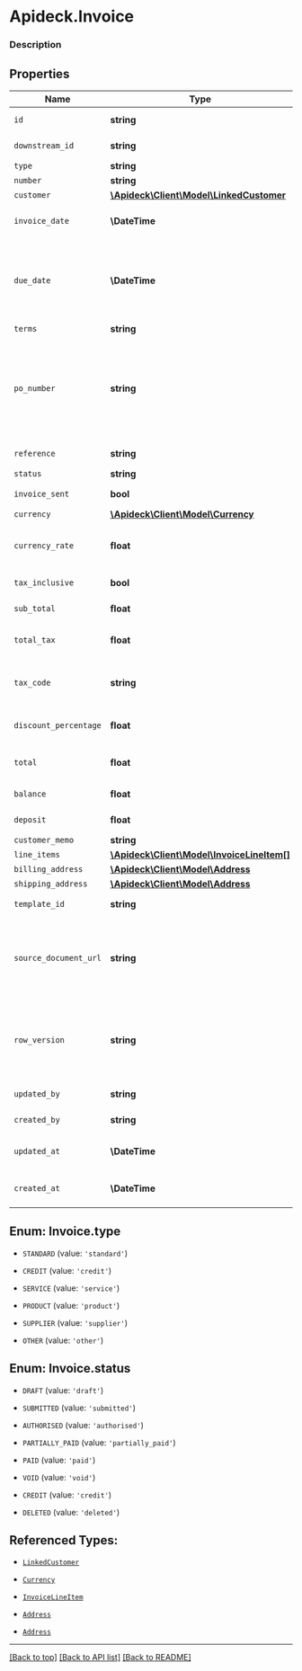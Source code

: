 # Apideck.Invoice

### Description

## Properties
Name | Type | Description | Notes
------------ | ------------- | ------------- | -------------
`id` | **string** | A unique identifier for an object. | [optional] 
`downstream_id` | **string** | The third-party API ID of original entity | [optional] 
`type` | **string** | Invoice type | [optional] 
`number` | **string** | Invoice number. | [optional] 
`customer` | [**\Apideck\Client\Model\LinkedCustomer**](LinkedCustomer.md) |  | [optional] 
`invoice_date` | **\DateTime** | Date invoice was issued - YYYY-MM-DD. | [optional] 
`due_date` | **\DateTime** | The invoice due date is the date on which a payment or invoice is scheduled to be received by the seller - YYYY-MM-DD. | [optional] 
`terms` | **string** | Terms of payment. | [optional] 
`po_number` | **string** | A PO Number uniquely identifies a purchase order and is generally defined by the buyer. The buyer will match the PO number in the invoice to the Purchase Order. | [optional] 
`reference` | **string** | Optional invoice reference. | [optional] 
`status` | **string** | Invoice status | [optional] 
`invoice_sent` | **bool** | Invoice sent to contact/customer. | [optional] 
`currency` | [**\Apideck\Client\Model\Currency**](Currency.md) |  | [optional] 
`currency_rate` | **float** | Currency Exchange Rate at the time entity was recorded/generated. | [optional] 
`tax_inclusive` | **bool** | Amounts are including tax | [optional] 
`sub_total` | **float** | Sub-total amount, normally before tax. | [optional] 
`total_tax` | **float** | Total tax amount applied to this invoice. | [optional] 
`tax_code` | **string** | Applicable tax id/code override if tax is not supplied on a line item basis. | [optional] 
`discount_percentage` | **float** | Discount percentage applied to this invoice. | [optional] 
`total` | **float** | Total amount of invoice, including tax. | [optional] 
`balance` | **float** | Balance of invoice due. | [optional] 
`deposit` | **float** | Amount of deposit made to this invoice. | [optional] 
`customer_memo` | **string** | Customer memo | [optional] 
`line_items` | [**\Apideck\Client\Model\InvoiceLineItem[]**](InvoiceLineItem.md) |  | [optional] 
`billing_address` | [**\Apideck\Client\Model\Address**](Address.md) |  | [optional] 
`shipping_address` | [**\Apideck\Client\Model\Address**](Address.md) |  | [optional] 
`template_id` | **string** | Optional invoice template | [optional] 
`source_document_url` | **string** | URL link to a source document - shown as 'Go to [appName]' in the downstream app. Currently only supported for Xero. | [optional] 
`row_version` | **string** | A binary value used to detect updates to a object and prevent data conflicts. It is incremented each time an update is made to the object. | [optional] 
`updated_by` | **string** | The user who last updated the object. | [optional] 
`created_by` | **string** | The user who created the object. | [optional] 
`updated_at` | **\DateTime** | The date and time when the object was last updated. | [optional] 
`created_at` | **\DateTime** | The date and time when the object was created. | [optional] 





<a name="TYPE"></a>
## Enum: Invoice.type


* `STANDARD` (value: `'standard'`)

* `CREDIT` (value: `'credit'`)

* `SERVICE` (value: `'service'`)

* `PRODUCT` (value: `'product'`)

* `SUPPLIER` (value: `'supplier'`)

* `OTHER` (value: `'other'`)




<a name="STATUS"></a>
## Enum: Invoice.status


* `DRAFT` (value: `'draft'`)

* `SUBMITTED` (value: `'submitted'`)

* `AUTHORISED` (value: `'authorised'`)

* `PARTIALLY_PAID` (value: `'partially_paid'`)

* `PAID` (value: `'paid'`)

* `VOID` (value: `'void'`)

* `CREDIT` (value: `'credit'`)

* `DELETED` (value: `'deleted'`)




## Referenced Types:




* [`LinkedCustomer`](LinkedCustomer.md)







* [`Currency`](Currency.md)










* [`InvoiceLineItem`](InvoiceLineItem.md)
* [`Address`](Address.md)
* [`Address`](Address.md)








---

[[Back to top]](#) [[Back to API list]](../../../../README.md#documentation-for-api-endpoints) [[Back to README]](../../../../README.md)



